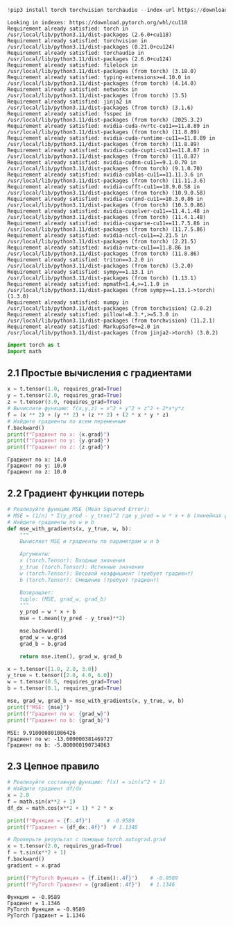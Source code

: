 ```python
!pip3 install torch torchvision torchaudio --index-url https://download.pytorch.org/whl/cu118
```

    Looking in indexes: https://download.pytorch.org/whl/cu118
    Requirement already satisfied: torch in /usr/local/lib/python3.11/dist-packages (2.6.0+cu118)
    Requirement already satisfied: torchvision in /usr/local/lib/python3.11/dist-packages (0.21.0+cu124)
    Requirement already satisfied: torchaudio in /usr/local/lib/python3.11/dist-packages (2.6.0+cu124)
    Requirement already satisfied: filelock in /usr/local/lib/python3.11/dist-packages (from torch) (3.18.0)
    Requirement already satisfied: typing-extensions>=4.10.0 in /usr/local/lib/python3.11/dist-packages (from torch) (4.14.0)
    Requirement already satisfied: networkx in /usr/local/lib/python3.11/dist-packages (from torch) (3.5)
    Requirement already satisfied: jinja2 in /usr/local/lib/python3.11/dist-packages (from torch) (3.1.6)
    Requirement already satisfied: fsspec in /usr/local/lib/python3.11/dist-packages (from torch) (2025.3.2)
    Requirement already satisfied: nvidia-cuda-nvrtc-cu11==11.8.89 in /usr/local/lib/python3.11/dist-packages (from torch) (11.8.89)
    Requirement already satisfied: nvidia-cuda-runtime-cu11==11.8.89 in /usr/local/lib/python3.11/dist-packages (from torch) (11.8.89)
    Requirement already satisfied: nvidia-cuda-cupti-cu11==11.8.87 in /usr/local/lib/python3.11/dist-packages (from torch) (11.8.87)
    Requirement already satisfied: nvidia-cudnn-cu11==9.1.0.70 in /usr/local/lib/python3.11/dist-packages (from torch) (9.1.0.70)
    Requirement already satisfied: nvidia-cublas-cu11==11.11.3.6 in /usr/local/lib/python3.11/dist-packages (from torch) (11.11.3.6)
    Requirement already satisfied: nvidia-cufft-cu11==10.9.0.58 in /usr/local/lib/python3.11/dist-packages (from torch) (10.9.0.58)
    Requirement already satisfied: nvidia-curand-cu11==10.3.0.86 in /usr/local/lib/python3.11/dist-packages (from torch) (10.3.0.86)
    Requirement already satisfied: nvidia-cusolver-cu11==11.4.1.48 in /usr/local/lib/python3.11/dist-packages (from torch) (11.4.1.48)
    Requirement already satisfied: nvidia-cusparse-cu11==11.7.5.86 in /usr/local/lib/python3.11/dist-packages (from torch) (11.7.5.86)
    Requirement already satisfied: nvidia-nccl-cu11==2.21.5 in /usr/local/lib/python3.11/dist-packages (from torch) (2.21.5)
    Requirement already satisfied: nvidia-nvtx-cu11==11.8.86 in /usr/local/lib/python3.11/dist-packages (from torch) (11.8.86)
    Requirement already satisfied: triton==3.2.0 in /usr/local/lib/python3.11/dist-packages (from torch) (3.2.0)
    Requirement already satisfied: sympy==1.13.1 in /usr/local/lib/python3.11/dist-packages (from torch) (1.13.1)
    Requirement already satisfied: mpmath<1.4,>=1.1.0 in /usr/local/lib/python3.11/dist-packages (from sympy==1.13.1->torch) (1.3.0)
    Requirement already satisfied: numpy in /usr/local/lib/python3.11/dist-packages (from torchvision) (2.0.2)
    Requirement already satisfied: pillow!=8.3.*,>=5.3.0 in /usr/local/lib/python3.11/dist-packages (from torchvision) (11.2.1)
    Requirement already satisfied: MarkupSafe>=2.0 in /usr/local/lib/python3.11/dist-packages (from jinja2->torch) (3.0.2)
    


```python
import torch as t
import math
```

## 2.1 Простые вычисления с градиентами


```python
x = t.tensor(1.0, requires_grad=True)
y = t.tensor(2.0, requires_grad=True)
z = t.tensor(3.0, requires_grad=True)
# Вычислите функцию: f(x,y,z) = x^2 + y^2 + z^2 + 2*x*y*z
f = (x ** 2) + (y ** 2) + (z ** 2) + (2 * x * y * z)
# Найдите градиенты по всем переменным
f.backward()
print(f"Градиент по x: {x.grad}")
print(f"Градиент по y: {y.grad}")
print(f"Градиент по z: {z.grad}")
```

    Градиент по x: 14.0
    Градиент по y: 10.0
    Градиент по z: 10.0
    

## 2.2 Градиент функции потерь


```python
# Реализуйте функцию MSE (Mean Squared Error):
# MSE = (1/n) * Σ(y_pred - y_true)^2 где y_pred = w * x + b (линейная функция)
# Найдите градиенты по w и b
def mse_with_gradients(x, y_true, w, b):
    """
    Вычисляет MSE и градиенты по параметрам w и b

    Аргументы:
    x (torch.Tensor): Входные значения
    y_true (torch.Tensor): Истинные значения
    w (torch.Tensor): Весовой коэффициент (требует градиент)
    b (torch.Tensor): Смещение (требует градиент)

    Возвращает:
    tuple: (MSE, grad_w, grad_b)
    """
    y_pred = w * x + b
    mse = t.mean((y_pred - y_true)**2)

    mse.backward()
    grad_w = w.grad
    grad_b = b.grad

    return mse.item(), grad_w, grad_b

x = t.tensor([1.0, 2.0, 3.0])
y_true = t.tensor([2.0, 4.0, 6.0])
w = t.tensor(0.5, requires_grad=True)
b = t.tensor(0.1, requires_grad=True)

mse, grad_w, grad_b = mse_with_gradients(x, y_true, w, b)
print(f"MSE: {mse}")
print(f"Градиент по w: {grad_w}")
print(f"Градиент по b: {grad_b}")
```

    MSE: 9.910000801086426
    Градиент по w: -13.600000381469727
    Градиент по b: -5.800000190734863
    

## 2.3 Цепное правило


```python
# Реализуйте составную функцию: f(x) = sin(x^2 + 1)
# Найдите градиент df/dx
x = 2.0
f = math.sin(x**2 + 1)
df_dx = math.cos(x**2 + 1) * 2 * x

print(f"Функция = {f:.4f}")     # -0.9589
print(f"Градиент = {df_dx:.4f}")  # 1.1346

# Проверьте результат с помощью torch.autograd.grad
x = t.tensor(2.0, requires_grad=True)
f = t.sin(x**2 + 1)
f.backward()
gradient = x.grad

print(f"PyTorch Функция = {f.item():.4f}")    # -0.9589
print(f"PyTorch Градиент = {gradient:.4f}")   # 1.1346
```

    Функция = -0.9589
    Градиент = 1.1346
    PyTorch Функция = -0.9589
    PyTorch Градиент = 1.1346
    
